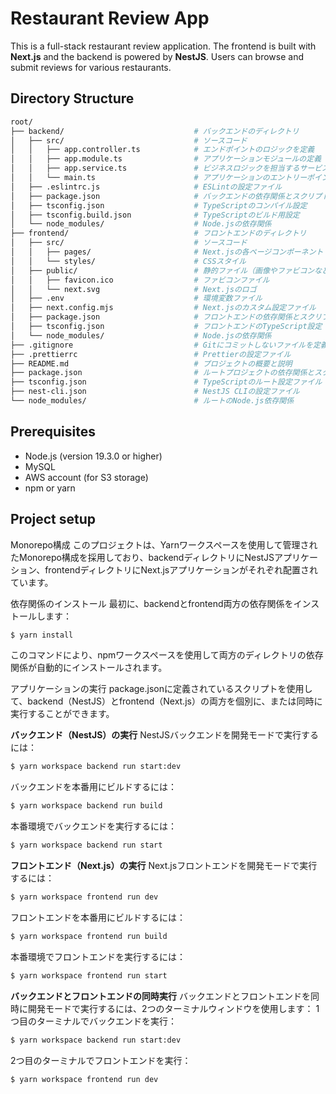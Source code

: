 # Restaurant Review App

This is a full-stack restaurant review application. The frontend is built with **Next.js** and the backend is powered by **NestJS**. Users can browse and submit reviews for various restaurants.

## Directory Structure

```bash
root/
├── backend/                             # バックエンドのディレクトリ
│   ├── src/                             # ソースコード
│   │   ├── app.controller.ts            # エンドポイントのロジックを定義
│   │   ├── app.module.ts                # アプリケーションモジュールの定義
│   │   ├── app.service.ts               # ビジネスロジックを担当するサービス層
│   │   └── main.ts                      # アプリケーションのエントリーポイント
│   ├── .eslintrc.js                     # ESLintの設定ファイル
│   ├── package.json                     # バックエンドの依存関係とスクリプト
│   ├── tsconfig.json                    # TypeScriptのコンパイル設定
│   ├── tsconfig.build.json              # TypeScriptのビルド用設定
│   └── node_modules/                    # Node.jsの依存関係
├── frontend/                            # フロントエンドのディレクトリ
│   ├── src/                             # ソースコード
│   │   ├── pages/                       # Next.jsの各ページコンポーネント
│   │   └── styles/                      # CSSスタイル
│   ├── public/                          # 静的ファイル（画像やファビコンなど）
│   │   ├── favicon.ico                  # ファビコンファイル
│   │   └── next.svg                     # Next.jsのロゴ
│   ├── .env                             # 環境変数ファイル
│   ├── next.config.mjs                  # Next.jsのカスタム設定ファイル
│   ├── package.json                     # フロントエンドの依存関係とスクリプト
│   ├── tsconfig.json                    # フロントエンドのTypeScript設定
│   └── node_modules/                    # Node.jsの依存関係
├── .gitignore                           # Gitにコミットしないファイルを定義
├── .prettierrc                          # Prettierの設定ファイル
├── README.md                            # プロジェクトの概要と説明
├── package.json                         # ルートプロジェクトの依存関係とスクリプト
├── tsconfig.json                        # TypeScriptのルート設定ファイル
├── nest-cli.json                        # NestJS CLIの設定ファイル
└── node_modules/                        # ルートのNode.js依存関係

```

## Prerequisites

- Node.js (version 19.3.0 or higher)
- MySQL
- AWS account (for S3 storage)
- npm or yarn

## Project setup

Monorepo構成
このプロジェクトは、Yarnワークスペースを使用して管理されたMonorepo構成を採用しており、backendディレクトリにNestJSアプリケーション、frontendディレクトリにNext.jsアプリケーションがそれぞれ配置されています。

依存関係のインストール
最初に、backendとfrontend両方の依存関係をインストールします：

```bash
$ yarn install
```

このコマンドにより、npmワークスペースを使用して両方のディレクトリの依存関係が自動的にインストールされます。

アプリケーションの実行
package.jsonに定義されているスクリプトを使用して、backend（NestJS）とfrontend（Next.js）の両方を個別に、または同時に実行することができます。

**バックエンド（NestJS）の実行**
NestJSバックエンドを開発モードで実行するには：

```bash
$ yarn workspace backend run start:dev
```

バックエンドを本番用にビルドするには：

```bash
$ yarn workspace backend run build
```

本番環境でバックエンドを実行するには：

```bash
$ yarn workspace backend run start
```

**フロントエンド（Next.js）の実行**
Next.jsフロントエンドを開発モードで実行するには：

```bash
$ yarn workspace frontend run dev
```

フロントエンドを本番用にビルドするには：

```bash
$ yarn workspace frontend run build
```

本番環境でフロントエンドを実行するには：

```bash
$ yarn workspace frontend run start
```

**バックエンドとフロントエンドの同時実行**
バックエンドとフロントエンドを同時に開発モードで実行するには、2つのターミナルウィンドウを使用します：
1つ目のターミナルでバックエンドを実行：

```bash
$ yarn workspace backend run start:dev
```

2つ目のターミナルでフロントエンドを実行：

```bash
$ yarn workspace frontend run dev
```

